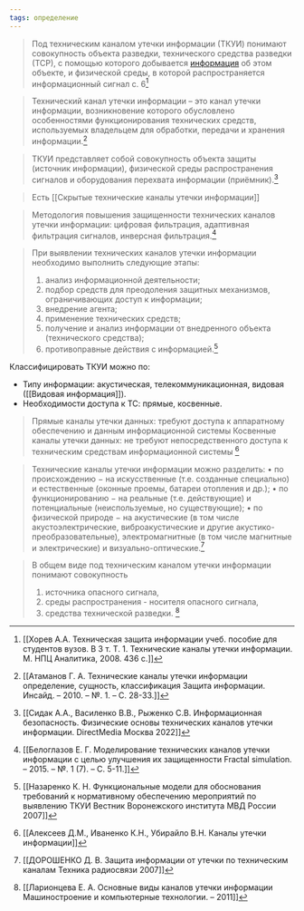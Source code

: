 ```yaml
---
tags: определение
---
```


>Под техническим каналом утечки информации (ТКУИ) понимают совокупность объекта разведки, технического средства разведки (ТСР), с помощью которого добывается [информация](Информация.md) об этом объекте, и физической среды, в которой распространяется информационный сигнал
>с. 6[^1]

[^1]:[[Хорев А.А. Техническая защита информации учеб. пособие для студентов вузов. В 3 т. Т. 1. Технические каналы утечки информации. М. НПЦ Аналитика, 2008. 436 с.]]

>Технический канал утечки информации – это канал утечки информации, возникновение которого обусловлено особенностями функционирования технических средств, используемых владельцем для обработки, передачи и хранения информации.[^2]


[^2]:[[Атаманов Г. А. Технические каналы утечки информации определение, сущность, классификация Защита информации. Инсайд. – 2010. – №. 1. – С. 28-33.]]

>ТКУИ представляет собой совокупность объекта защиты (источник информации), физической среды распространения сигналов и оборудования перехвата информации (приёмник).[^6]

[^6]:[[Сидак А.А., Василенко В.В., Рыженко С.В. Информационная безопасность. Физические основы технических каналов утечки информации. DirectMedia Москва 2022]]

>Есть [[Cкрытые технические каналы утечки информации]]

>Методология повышения защищенности технических каналов утечки информации: цифровая фильтрация, адаптивная фильтрация сигналов, инверсная фильтрация.[^3]

[^3]:[[Белоглазов Е. Г. Моделирование технических каналов утечки информации с целью улучшения их защищенности Fractal simulation. – 2015. – №. 1 (7). – С. 5-11.]]

>При выявлении технических каналов утечки информации необходимо выполнить следующие этапы:
>1) анализ информационной деятельности; 
>2) подбор средств для преодоления защитных механизмов, ограничивающих доступ к информации; 
>3) внедрение агента;
>4) применение технических средств; 
>5) получение и анализ информации от внедренного объекта (технического средства);
>6) противоправные действия с информацией.[^4]

Классифицировать ТКУИ можно по:
- Типу информации: акустическая, телекоммуникационная, видовая ([[Видовая информация]]).
- Необходимости доступа к ТС: прямые, косвенные. 
>Прямые каналы утечки данных: требуют доступа к аппаратному обеспечению и данным информационной системы
>Косвенные каналы утечки данных: не требуют непосредственного доступа к техническим средствам информационной системы [^5]

>Технические каналы утечки информации можно разделить: 
>• по происхождению − на искусственные (т.е. созданные специально) и естественные (оконные проемы, батареи отопления и др.); 
>• по функционированию − на реальные (т.е. действующие) и потенциальные (неиспользуемые, но существующие);
>• по физической природе − на акустические (в том числе акустоэлектрические, виброакустические и другие акустико-преобразовательные), электромагнитные (в том числе магнитные и электрические) и визуально-оптические.[^7]

>В общем виде под техническим каналом утечки информации понимают совокупность 
>1) источника опасного сигнала,
>2) среды распространения - носителя опасного сигнала, 
>3) средства технической разведки. [^8]

[^4]:[[Назаренко К. Н. Функциональные модели для обоснования требований к нормативному обеспечению мероприятий по выявлению ТКУИ Вестник Воронежского института МВД России 2007]]

[^5]:[[Алексеев Д.М., Иваненко К.Н., Убирайло В.Н. Каналы утечки информации]]
[^7]:[[ДОРОШЕНКО Д. В. Защита информации от утечки по техническим каналам Техника радиосвязи 2007]]
[^8]:[[Ларионцева Е. А. Основные виды каналов утечки информации Машиностроение и компьютерные технологии. – 2011]]